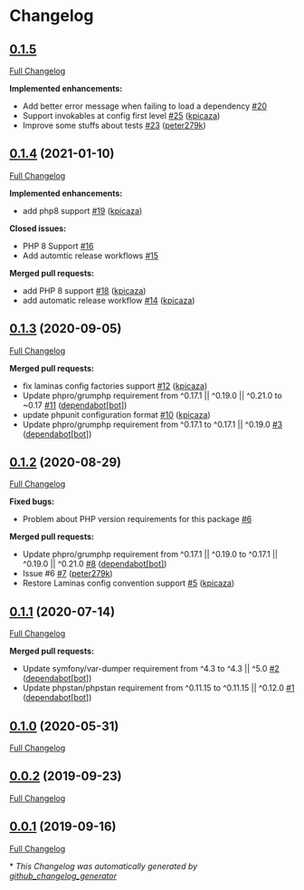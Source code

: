 # Changelog

## [0.1.5](https://github.com/antidot-framework/container/tree/0.1.5)

[Full Changelog](https://github.com/antidot-framework/container/compare/0.1.4...0.1.5)

**Implemented enhancements:**

- Add better error message when failing to load a dependency [\#20](https://github.com/antidot-framework/container/issues/20)
- Support invokables at config first level [\#25](https://github.com/antidot-framework/container/pull/25) ([kpicaza](https://github.com/kpicaza))
- Improve some stuffs about tests [\#23](https://github.com/antidot-framework/container/pull/23) ([peter279k](https://github.com/peter279k))

## [0.1.4](https://github.com/antidot-framework/container/tree/0.1.4) (2021-01-10)

[Full Changelog](https://github.com/antidot-framework/container/compare/0.1.3...0.1.4)

**Implemented enhancements:**

- add php8 support [\#19](https://github.com/antidot-framework/container/pull/19) ([kpicaza](https://github.com/kpicaza))

**Closed issues:**

- PHP 8 Support [\#16](https://github.com/antidot-framework/container/issues/16)
- Add automtic release workflows [\#15](https://github.com/antidot-framework/container/issues/15)

**Merged pull requests:**

- add PHP 8 support [\#18](https://github.com/antidot-framework/container/pull/18) ([kpicaza](https://github.com/kpicaza))
- add automatic release workflow [\#14](https://github.com/antidot-framework/container/pull/14) ([kpicaza](https://github.com/kpicaza))

## [0.1.3](https://github.com/antidot-framework/container/tree/0.1.3) (2020-09-05)

[Full Changelog](https://github.com/antidot-framework/container/compare/0.1.2...0.1.3)

**Merged pull requests:**

- fix laminas config factories support [\#12](https://github.com/antidot-framework/container/pull/12) ([kpicaza](https://github.com/kpicaza))
- Update phpro/grumphp requirement from ^0.17.1 || ^0.19.0 || ^0.21.0 to ~0.17 [\#11](https://github.com/antidot-framework/container/pull/11) ([dependabot[bot]](https://github.com/apps/dependabot))
- update phpunit configuration format [\#10](https://github.com/antidot-framework/container/pull/10) ([kpicaza](https://github.com/kpicaza))
- Update phpro/grumphp requirement from ^0.17.1 to ^0.17.1 || ^0.19.0 [\#3](https://github.com/antidot-framework/container/pull/3) ([dependabot[bot]](https://github.com/apps/dependabot))

## [0.1.2](https://github.com/antidot-framework/container/tree/0.1.2) (2020-08-29)

[Full Changelog](https://github.com/antidot-framework/container/compare/0.1.1...0.1.2)

**Fixed bugs:**

- Problem about PHP version requirements for this package [\#6](https://github.com/antidot-framework/container/issues/6)

**Merged pull requests:**

- Update phpro/grumphp requirement from ^0.17.1 || ^0.19.0 to ^0.17.1 || ^0.19.0 || ^0.21.0 [\#8](https://github.com/antidot-framework/container/pull/8) ([dependabot[bot]](https://github.com/apps/dependabot))
- Issue \#6 [\#7](https://github.com/antidot-framework/container/pull/7) ([peter279k](https://github.com/peter279k))
- Restore Laminas config convention support [\#5](https://github.com/antidot-framework/container/pull/5) ([kpicaza](https://github.com/kpicaza))

## [0.1.1](https://github.com/antidot-framework/container/tree/0.1.1) (2020-07-14)

[Full Changelog](https://github.com/antidot-framework/container/compare/0.1.0...0.1.1)

**Merged pull requests:**

- Update symfony/var-dumper requirement from ^4.3 to ^4.3 || ^5.0 [\#2](https://github.com/antidot-framework/container/pull/2) ([dependabot[bot]](https://github.com/apps/dependabot))
- Update phpstan/phpstan requirement from ^0.11.15 to ^0.11.15 || ^0.12.0 [\#1](https://github.com/antidot-framework/container/pull/1) ([dependabot[bot]](https://github.com/apps/dependabot))

## [0.1.0](https://github.com/antidot-framework/container/tree/0.1.0) (2020-05-31)

[Full Changelog](https://github.com/antidot-framework/container/compare/0.0.2...0.1.0)

## [0.0.2](https://github.com/antidot-framework/container/tree/0.0.2) (2019-09-23)

[Full Changelog](https://github.com/antidot-framework/container/compare/0.0.1...0.0.2)

## [0.0.1](https://github.com/antidot-framework/container/tree/0.0.1) (2019-09-16)

[Full Changelog](https://github.com/antidot-framework/container/compare/ad4c94535d2bebd644befedfb18d51bb70f21b27...0.0.1)



\* *This Changelog was automatically generated by [github_changelog_generator](https://github.com/github-changelog-generator/github-changelog-generator)*
